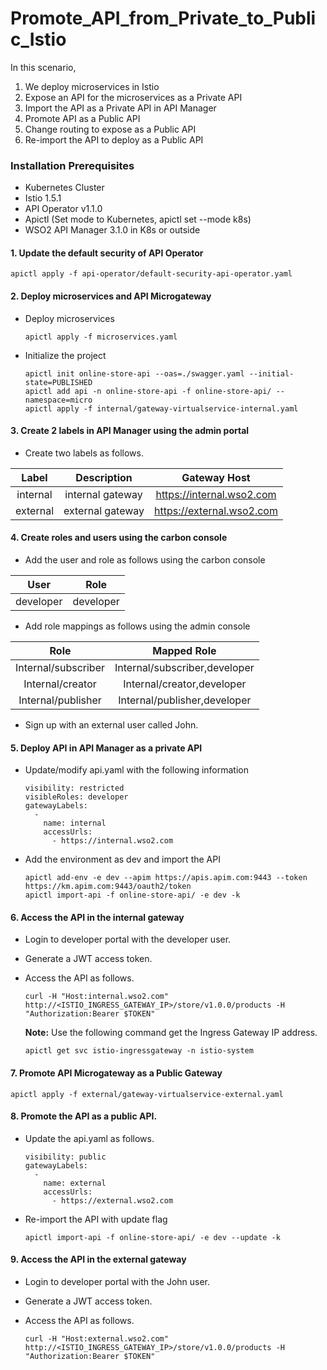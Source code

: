 # Promote_API_from_Private_to_Public_Istio

In this scenario, 

1. We deploy microservices in Istio
2. Expose an API for the microservices as a Private API
3. Import the API as a Private API in API Manager
4. Promote API as a Public API
5. Change routing to expose as a Public API 
6. Re-import the API to deploy as a Public API

### Installation Prerequisites

- Kubernetes Cluster
- Istio 1.5.1
- API Operator v1.1.0
- Apictl (Set mode to Kubernetes, apictl set --mode k8s)
- WSO2 API Manager 3.1.0 in K8s or outside

#### 1. Update the default security of API Operator

    apictl apply -f api-operator/default-security-api-operator.yaml
    
#### 2. Deploy microservices and API Microgateway

- Deploy microservices

    ```
    apictl apply -f microservices.yaml
    ```
    
- Initialize the project
  
  ```
  apictl init online-store-api --oas=./swagger.yaml --initial-state=PUBLISHED
  apictl add api -n online-store-api -f online-store-api/ --namespace=micro
  apictl apply -f internal/gateway-virtualservice-internal.yaml
  ```


#### 3. Create 2 labels in API Manager using the admin portal

- Create two labels as follows.

|  Label   | Description      |   Gateway Host            |
| :------: |:----------------:|:-------------------------:|
| internal | internal gateway | https://internal.wso2.com |
| external | external gateway | https://external.wso2.com |


#### 4. Create roles and users using the carbon console

- Add the user and role as follows using the carbon console

|  User     | Role      |   
| :------:  |:---------:|
| developer | developer | 

- Add role mappings as follows using the admin console

|  Role               |  Mapped Role                  |   
| :------:            |:---------:                    |
| Internal/subscriber | Internal/subscriber,developer | 
| Internal/creator	  | Internal/creator,developer	  |
| Internal/publisher  | Internal/publisher,developer  |

- Sign up with an external user called John.

#### 5. Deploy API in API Manager as a private API
    
- Update/modify api.yaml with the following information
    
    ```
    visibility: restricted
    visibleRoles: developer
    gatewayLabels:
      -
        name: internal
        accessUrls:
          - https://internal.wso2.com
    ```

- Add the environment as dev and import the API
    
    ```
    apictl add-env -e dev --apim https://apis.apim.com:9443 --token https://km.apim.com:9443/oauth2/token    
    apictl import-api -f online-store-api/ -e dev -k
    ```
    
#### 6. Access the API in the internal gateway

- Login to developer portal with the developer user.
- Generate a JWT access token.
- Access the API as follows.

    ```
    curl -H "Host:internal.wso2.com" http://<ISTIO_INGRESS_GATEWAY_IP>/store/v1.0.0/products -H "Authorization:Bearer $TOKEN" 
    ```
    
    **Note:** Use the following command get the Ingress Gateway IP address. 
    ```
    apictl get svc istio-ingressgateway -n istio-system
    ```

#### 7. Promote API Microgateway as a Public Gateway

    apictl apply -f external/gateway-virtualservice-external.yaml

#### 8. Promote the API as a public API.

- Update the api.yaml as follows.

    ```
    visibility: public
    gatewayLabels:
      -
        name: external
        accessUrls:
          - https://external.wso2.com
    ```

- Re-import the API with update flag

    ```
    apictl import-api -f online-store-api/ -e dev --update -k
    ```

#### 9. Access the API in the external gateway

- Login to developer portal with the John user.
- Generate a JWT access token.
- Access the API as follows.

    ```
    curl -H "Host:external.wso2.com" http://<ISTIO_INGRESS_GATEWAY_IP>/store/v1.0.0/products -H "Authorization:Bearer $TOKEN"  
    ```
